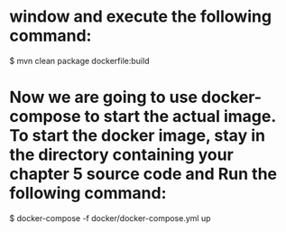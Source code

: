 # window and execute the following command:
$ mvn clean package dockerfile:build

# Now we are going to use docker-compose to start the actual image.  To start the docker image, stay in the directory containing  your chapter 5 source code and  Run the following command: 
$ docker-compose -f docker/docker-compose.yml up

